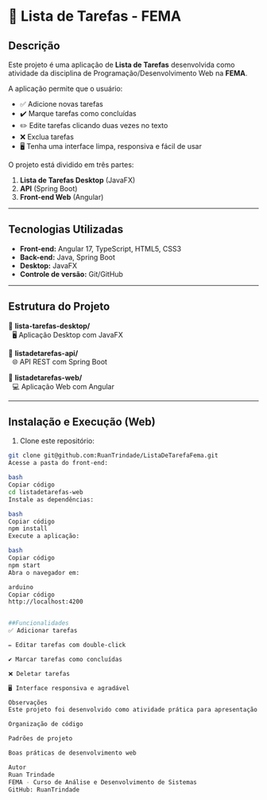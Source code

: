 # 📝 Lista de Tarefas - FEMA

## Descrição

Este projeto é uma aplicação de **Lista de Tarefas** desenvolvida como atividade da disciplina de Programação/Desenvolvimento Web na **FEMA**.  

A aplicação permite que o usuário:  
- ✅ Adicione novas tarefas  
- ✔️ Marque tarefas como concluídas  
- ✏️ Edite tarefas clicando duas vezes no texto  
- ❌ Exclua tarefas  
- 🖥️ Tenha uma interface limpa, responsiva e fácil de usar  

O projeto está dividido em três partes:  
1. **Lista de Tarefas Desktop** (JavaFX)  
2. **API** (Spring Boot)  
3. **Front-end Web** (Angular)

---

## Tecnologias Utilizadas

- **Front-end:** Angular 17, TypeScript, HTML5, CSS3  
- **Back-end:** Java, Spring Boot  
- **Desktop:** JavaFX  
- **Controle de versão:** Git/GitHub  

---

## Estrutura do Projeto

📁 **lista-tarefas-desktop/**  
&nbsp;&nbsp;🖥️ Aplicação Desktop com JavaFX

📁 **listadetarefas-api/**  
&nbsp;&nbsp;🌐 API REST com Spring Boot

📁 **listadetarefas-web/**  
&nbsp;&nbsp;💻 Aplicação Web com Angular


---

## Instalação e Execução (Web)

1. Clone este repositório:  
```bash
git clone git@github.com:RuanTrindade/ListaDeTarefaFema.git
Acesse a pasta do front-end:

bash
Copiar código
cd listadetarefas-web
Instale as dependências:

bash
Copiar código
npm install
Execute a aplicação:

bash
Copiar código
npm start
Abra o navegador em:

arduino
Copiar código
http://localhost:4200


##Funcionalidades
✅ Adicionar tarefas

✏️ Editar tarefas com double-click

✔️ Marcar tarefas como concluídas

❌ Deletar tarefas

🖥️ Interface responsiva e agradável

Observações
Este projeto foi desenvolvido como atividade prática para apresentação e entrega ao professor, com foco em:

Organização de código

Padrões de projeto

Boas práticas de desenvolvimento web

Autor
Ruan Trindade
FEMA - Curso de Análise e Desenvolvimento de Sistemas
GitHub: RuanTrindade
